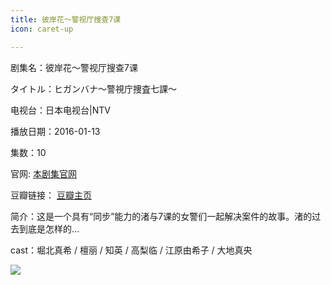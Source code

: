 ```yaml
---
title: 彼岸花～警视厅搜查7课
icon: caret-up

---
```


剧集名：彼岸花～警视厅搜查7课

タイトル：ヒガンバナ～警視庁捜査七課～

电视台：日本电视台|NTV

播放日期：2016-01-13

集数：10

官网: [本剧集官网](https://www.ntv.co.jp/higanbana/)

豆瓣链接： [豆瓣主页](https://movie.douban.com/subject/26631293/)


简介：这是一个具有“同步”能力的渚与7课的女警们一起解决案件的故事。渚的过去到底是怎样的…

cast：堀北真希 / 檀丽 / 知英 / 高梨临 / 江原由希子  / 大地真央

![](https://listpic.tsgsanjiao.com/2016/2016bahjstss7k.jpg)